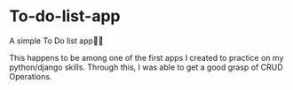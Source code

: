 # To-do-list-app
A simple To Do list app👩‍💻

This happens to be among one of the first apps I created to practice on my python/django skills.
Through this, I was able to get a good grasp of CRUD Operations.
